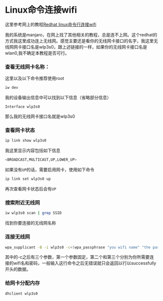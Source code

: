 # Linux命令连接wifi
这里参考网上的教程[Redhat linux命令行连接wifi](https://blog.csdn.net/a1106103430/article/details/89501597)

我的系统是manjaro，在网上找了其他相关的教程，总是连不上网。这个redhat的方式我这里成功连上无线网。感觉主要还是看你的无线网卡接口的名字，我这里无线网网卡接口名是wlp3s0，跟上述链接的一样，如果你的无线网卡接口名是wlan0,我不确定本教程是否可行。

### 查看无线网卡名称：
这里以及以下命令推荐使用root
```bash
iw dev
```
我的设备输出信息中可以找到以下信息（省略部分信息）
```
Interface wlp3s0
```
那么我的无线网卡接口名就是wlp3s0

### 查看网卡状态
```bash
ip link show wlp3s0
```
我这里显示内容包括如下信息
```bash
<BROADCAST,MULTICAST,UP,LOWER_UP>
```
如果没有`UP`的话，需要启用网卡，使用如下命令
```bash
ip link set wlp3s0 up
```
再次查看网卡状态后会有`UP`

### 搜索附近无线网
```bash
iw wlp3s0 scan | grep SSID
```
找到你要连接的无线网名称

### 连接无线网
```bash
wpa_supplicant -B -i wlp3s0 -c<(wpa_passphrase "you wifi name" "the password")
```
其中的-c之后有三个参数，第一个参数固定，第二个和第三个分别为你所需要连接的wifi名和密码，一般输入这行命令之后无错误就只会返回以行以successfully开头的数据。

### 给网卡分配内存
```bash
dhclient wlp3s0
```